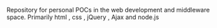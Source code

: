 Repository for personal POCs in the web development and middleware space. Primarily html , css , jQuery , Ajax and node.js
